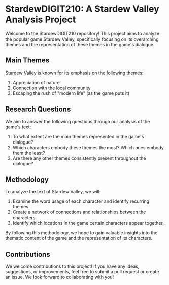 # StardewDIGIT210: A Stardew Valley Analysis Project

Welcome to the StardewDIGIT210 repository! This project aims to analyze the popular game Stardew Valley, specifically focusing on its overarching themes and the representation of these themes in the game's dialogue.

## Main Themes

Stardew Valley is known for its emphasis on the following themes:

1. Appreciation of nature
2. Connection with the local community
3. Escaping the rush of "modern life" (as the game puts it)

## Research Questions

We aim to answer the following questions through our analysis of the game's text:

1. To what extent are the main themes represented in the game's dialogue?
2. Which characters embody these themes the most? Which ones embody them the least?
3. Are there any other themes consistently present throughout the dialogue?

## Methodology

To analyze the text of Stardew Valley, we will:

1. Examine the word usage of each character and identify recurring themes.
2. Create a network of connections and relationships between the characters.
3. Identify which locations in the game certain characters appear together.

By following this methodology, we hope to gain valuable insights into the thematic content of the game and the representation of its characters.

## Contributions

We welcome contributions to this project! If you have any ideas, suggestions, or improvements, feel free to submit a pull request or create an issue. We look forward to collaborating with you!

